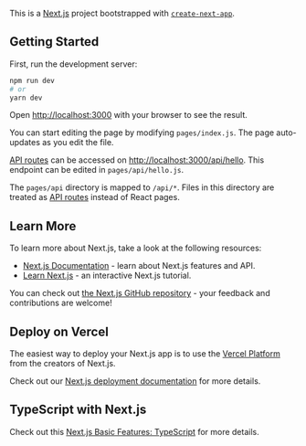 This is a [Next.js](https://nextjs.org/) project bootstrapped with [`create-next-app`](https://github.com/vercel/next.js/tree/canary/packages/create-next-app).

## Getting Started

First, run the development server:

```bash
npm run dev
# or
yarn dev
```

Open [http://localhost:3000](http://localhost:3000) with your browser to see the result.

You can start editing the page by modifying `pages/index.js`. The page auto-updates as you edit the file.

[API routes](https://nextjs.org/docs/api-routes/introduction) can be accessed on [http://localhost:3000/api/hello](http://localhost:3000/api/hello). This endpoint can be edited in `pages/api/hello.js`.

The `pages/api` directory is mapped to `/api/*`. Files in this directory are treated as [API routes](https://nextjs.org/docs/api-routes/introduction) instead of React pages.

## Learn More

To learn more about Next.js, take a look at the following resources:

- [Next.js Documentation](https://nextjs.org/docs) - learn about Next.js features and API.
- [Learn Next.js](https://nextjs.org/learn) - an interactive Next.js tutorial.

You can check out [the Next.js GitHub repository](https://github.com/vercel/next.js/) - your feedback and contributions are welcome!

## Deploy on Vercel

The easiest way to deploy your Next.js app is to use the [Vercel Platform](https://vercel.com/new?utm_medium=default-template&filter=next.js&utm_source=create-next-app&utm_campaign=create-next-app-readme) from the creators of Next.js.

Check out our [Next.js deployment documentation](https://nextjs.org/docs/deployment) for more details.

## TypeScript with Next.js

Check out this [Next.js Basic Features: TypeScript](https://nextjs.org/docs/basic-features/typescript) for more details.

<!--
PARA ACESSAR AS PROPRIEDADES DE COMPONENTES

export default function Button(props) {
	return (
	<button>{props.title}</button>
	)
}

import Button from ".Button";

function App() {
    return (
        <>
        <Button title=" Button 1" />
        </>
    )
}

--------------------------------------------

PARA ACESSAR O CHILDREN DE COMPONENTES

export default function Button(props) {
	return (
	<button>{props.children}</button>
	)
}

import Button from ".Button";

function App() {
    return (
        <>
        <Button>Button 1</Button>
        </>
    )
}

--------------------------------------------

CONCEITO DE ESTADO NO REACT: É UMA FORMA DE MANIPULAR INFORMAÇÕES DE DENTRO DE UM COMPONENTE

import { useState } from 'react';

export default function Button(props) {

	const [counter, setCounter] = useState(1);
	
	function increment() {
	setCounter(counter + 1);
}	

	return (
	<>
	span>{counter}</span>
	<button onClick={increment}>{props.children}</button>
	<br />
	</>
	)
}

import Button from ".Button";

function App() {
    return (
        <>
        <Button>Button 1</Button>
        </>
    )
}
-->
